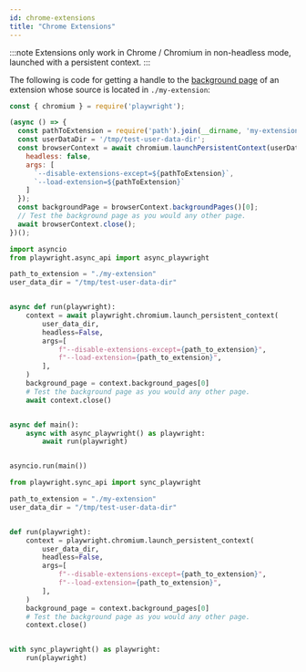 ```yaml
---
id: chrome-extensions
title: "Chrome Extensions"
---
```


:::note
Extensions only work in Chrome / Chromium in non-headless mode, launched with a persistent context.
:::

The following is code for getting a handle to the [background page](https://developer.chrome.com/extensions/background_pages) of an extension whose source is located in `./my-extension`:

```js
const { chromium } = require('playwright');

(async () => {
  const pathToExtension = require('path').join(__dirname, 'my-extension');
  const userDataDir = '/tmp/test-user-data-dir';
  const browserContext = await chromium.launchPersistentContext(userDataDir,{
    headless: false,
    args: [
      `--disable-extensions-except=${pathToExtension}`,
      `--load-extension=${pathToExtension}`
    ]
  });
  const backgroundPage = browserContext.backgroundPages()[0];
  // Test the background page as you would any other page.
  await browserContext.close();
})();
```

```python async
import asyncio
from playwright.async_api import async_playwright

path_to_extension = "./my-extension"
user_data_dir = "/tmp/test-user-data-dir"


async def run(playwright):
    context = await playwright.chromium.launch_persistent_context(
        user_data_dir,
        headless=False,
        args=[
            f"--disable-extensions-except={path_to_extension}",
            f"--load-extension={path_to_extension}",
        ],
    )
    background_page = context.background_pages[0]
    # Test the background page as you would any other page.
    await context.close()


async def main():
    async with async_playwright() as playwright:
        await run(playwright)


asyncio.run(main())
```

```python sync
from playwright.sync_api import sync_playwright

path_to_extension = "./my-extension"
user_data_dir = "/tmp/test-user-data-dir"


def run(playwright):
    context = playwright.chromium.launch_persistent_context(
        user_data_dir,
        headless=False,
        args=[
            f"--disable-extensions-except={path_to_extension}",
            f"--load-extension={path_to_extension}",
        ],
    )
    background_page = context.background_pages[0]
    # Test the background page as you would any other page.
    context.close()


with sync_playwright() as playwright:
    run(playwright)
```
